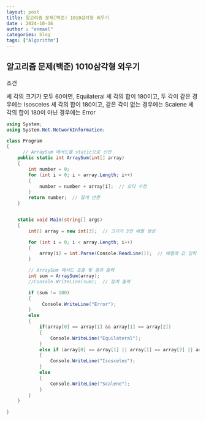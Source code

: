 ```yaml
---
layout: post
title: 알고리즘 문제(백준) 1010삼각형 외우기 
date : 2024-10-16
author : "enmael"
categories: blog
tags: ["Algorithm"]
---
```


<h2> 알고리즘 문제(백준) 1010삼각형 외우기  </h2>

<span style="font-size: 15px;"> 조건 </span>

<span style="font-size: 15px;">
세 각의 크기가 모두 60이면, Equilateral
</span>

<span style="font-size: 15px;">
 세 각의 합이 180이고, 두 각이 같은 경우에는 Isosceles
</span>

<span style="font-size: 15px;">
 세 각의 합이 180이고, 같은 각이 없는 경우에는 Scalene
</span>

<span style="font-size: 15px;">
 세 각의 합이 180이 아닌 경우에는 Error
</span>

```csharp
using System;
using System.Net.NetworkInformation;

class Program
{
      // ArraySum 메서드를 static으로 선언
    public static int ArraySum(int[] array)
    {
        int number = 0;
        for (int i = 0; i < array.Length; i++)
        {
            number = number + array[i];  // 오타 수정
        }
        return number;  // 합계 반환
    }


    static void Main(string[] args)
    {
        int[] array = new int[3];  // 크기가 3인 배열 생성

        for (int i = 0; i < array.Length; i++)
        {
            array[i] = int.Parse(Console.ReadLine());  // 배열에 값 입력
        }

        // ArraySum 메서드 호출 및 결과 출력
        int sum = ArraySum(array);
        //Console.WriteLine(sum);  // 합계 출력

        if (sum != 180)
        {
             Console.WriteLine("Error");
        }
        else
        {
            if(array[0] == array[1] && array[1] == array[2])
            {
                Console.WriteLine("Equilateral");
            }
            else if (array[0] == array[1] || array[1] == array[2] || array[0] == array[2])
            {
                Console.WriteLine("Isosceles");
            }
            else
            {
                Console.WriteLine("Scalene");
            }
        }
    }
       
}

```
